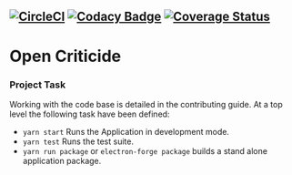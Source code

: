 [![CircleCI](https://circleci.com/gh/rayk/open-criticide.svg?style=shield)](https://circleci.com/gh/rayk/open-criticide) [![Codacy Badge](https://api.codacy.com/project/badge/Grade/0a0bbe98a1084ad5a470aa995c04e950)](https://www.codacy.com/app/taipan.king/open-criticide?utm_source=github.com&amp;utm_medium=referral&amp;utm_content=rayk/open-criticide&amp;utm_campaign=Badge_Grade) [![Coverage Status](https://coveralls.io/repos/github/rayk/open-criticide/badge.svg)](https://coveralls.io/github/rayk/open-criticide)
---
# Open Criticide

### Project Task
Working with the code base is detailed in the contributing guide. At a top level
the following task have been defined:

- ``yarn start`` Runs the Application in development mode.
- ``yarn test`` Runs the test suite.
- ``yarn run package`` or ``electron-forge package`` builds a stand alone application package.


